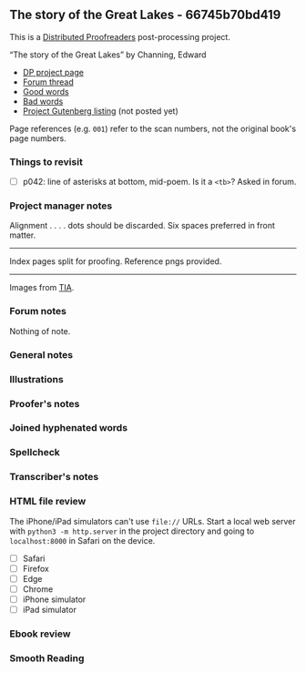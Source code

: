 ## The story of the Great Lakes - 66745b70bd419 ##

This is a [Distributed Proofreaders](http://www.pgdp.net/) post-processing project.

“The story of the Great Lakes” by Channing, Edward

* [DP project page](http://www.pgdp.net/c/project.php?id=projectID66745b70bd419)
* [Forum thread](https://www.pgdp.net/phpBB3/viewtopic.php?t=81862)
* [Good words](good_words.txt)
* [Bad words](bad_words.txt)
* [Project Gutenberg listing]() (not posted yet)

Page references (e.g. `001`) refer to the scan numbers, not the original book's page numbers.

### Things to revisit ###

* [ ] p042: line of asterisks at bottom, mid-poem. Is it a `<tb>`? Asked in forum.

### Project manager notes ###

Alignment . . . . dots should be discarded. Six spaces preferred in front matter.

----

Index pages split for proofing. Reference pngs provided.

----

Images from [TIA](https://archive.org/details/storyofgreatlake00chanuoft).

### Forum notes ###

Nothing of note.

### General notes ###

### Illustrations ###

### Proofer's notes ###

### Joined hyphenated words ###

### Spellcheck ###

### Transcriber's notes ###

### HTML file review ###
The iPhone/iPad simulators can't use `file://` URLs. Start a local web server with `python3 -m http.server` in the project directory and going to `localhost:8000` in Safari on the device. 

* [ ] Safari
* [ ] Firefox
* [ ] Edge
* [ ] Chrome
* [ ] iPhone simulator
* [ ] iPad simulator

### Ebook review ###

### Smooth Reading ###
